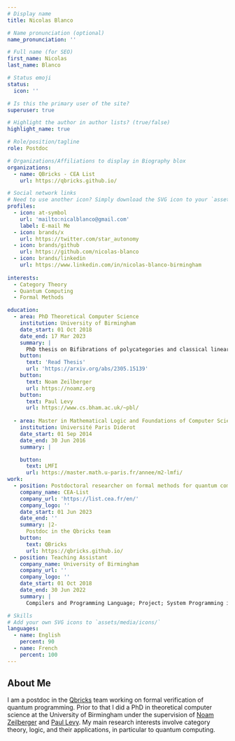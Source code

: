 ```yaml
---
# Display name
title: Nicolas Blanco

# Name pronunciation (optional)
name_pronunciation: ''

# Full name (for SEO)
first_name: Nicolas
last_name: Blanco

# Status emoji
status:
  icon: ''

# Is this the primary user of the site?
superuser: true

# Highlight the author in author lists? (true/false)
highlight_name: true

# Role/position/tagline
role: Postdoc

# Organizations/Affiliations to display in Biography blox
organizations:
  - name: QBricks - CEA List
    url: https://qbricks.github.io/

# Social network links
# Need to use another icon? Simply download the SVG icon to your `assets/media/icons/` folder.
profiles:
  - icon: at-symbol
    url: 'mailto:nicalblanco@gmail.com'
    label: E-mail Me
  - icon: brands/x
    url: https://twitter.com/star_autonomy
  - icon: brands/github
    url: https://github.com/nicolas-blanco
  - icon: brands/linkedin
    url: https://www.linkedin.com/in/nicolas-blanco-birmingham
 
interests:
  - Category Theory
  - Quantum Computing
  - Formal Methods

education:
  - area: PhD Theoretical Computer Science
    institution: University of Birmingham
    date_start: 01 Oct 2018
    date_end: 17 Mar 2023
    summary: |
      PhD thesis on Bifibrations of polycategories and classical linear logic. Supervised by Noam Zeilberger and Paul Levy.
    button:
      text: 'Read Thesis'
      url: 'https://arxiv.org/abs/2305.15139'
    button:
      text: Noam Zeilberger
      url: https://noamz.org
    button: 
      text: Paul Levy
      url: https://www.cs.bham.ac.uk/~pbl/
    
  - area: Master in Mathematical Logic and Foundations of Computer Science
    institution: Université Paris Diderot
    date_start: 01 Sep 2014
    date_end: 30 Jun 2016
    summary: |

    button:
      text: LMFI
      url: https://master.math.u-paris.fr/annee/m2-lmfi/
work:
  - position: Postdoctoral researcher on formal methods for quantum computing
    company_name: CEA-List
    company_url: 'https://list.cea.fr/en/'
    company_logo: ''
    date_start: 01 Jun 2023
    date_end: ''
    summary: |2-
      Postdoc in the Qbricks team
    button: 
      text: QBricks
      url: https://qbricks.github.io/
  - position: Teaching Assistant
    company_name: University of Birmingham
    company_url: ''
    company_logo: ''
    date_start: 01 Oct 2018
    date_end: 30 Jun 2022
    summary: |
      Compilers and Programming Language; Project; System Programming in C/C++; Network Security; Theory of Computation

# Skills
# Add your own SVG icons to `assets/media/icons/`
languages:
  - name: English
    percent: 90
  - name: French
    percent: 100
---
```


## About Me

I am a postdoc in the [Qbricks](https://qbricks.github.io/) team working on formal verification of quantum programming. Prior to that I did a PhD in theoretical computer science at the University of Birmingham under the supervision of [Noam Zeilberger](https://noamz.org) and [Paul Levy](https://www.cs.bham.ac.uk/~pbl/). My main research interests involve category theory, logic, and their applications, in particular to quantum computing.


